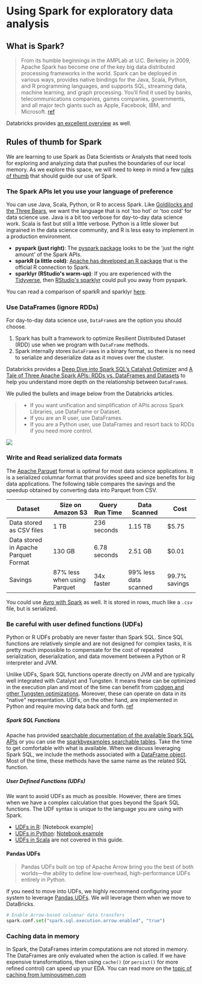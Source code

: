 # Using Spark for exploratory data analysis

## What is Spark?

> From its humble beginnings in the AMPLab at U.C. Berkeley in 2009, Apache Spark has become one of the key big data distributed processing frameworks in the world. Spark can be deployed in various ways, provides native bindings for the Java, Scala, Python, and R programming languages, and supports SQL, streaming data, machine learning, and graph processing. You’ll find it used by banks, telecommunications companies, games companies, governments, and all major tech giants such as Apple, Facebook, IBM, and Microsoft. [ref](https://www.infoworld.com/article/3236869/what-is-apache-spark-the-big-data-platform-that-crushed-hadoop.html)

Databricks provides [an excellent overview](https://databricks.com/spark/about) as well.


## Rules of thumb for Spark

We are learning to use Spark as Data Scientists or Analysts that need tools for exploring and analyzing data that pushes the boundaries of our local memory. As we explore this space, we will need to keep in mind a few [rules of thumb](https://en.wikipedia.org/wiki/Rule_of_thumb) that should guide our use of Spark.
### The Spark APIs let you use your language of preference

You can use Java, Scala, Python, or R to access Spark.  Like [Goldilocks and the Three Bears](https://en.wikipedia.org/wiki/Goldilocks_principle), we want the language that is not 'too hot' or 'too cold' for data science use.  Java is a bit too verbose for day-to-day data science work. Scala is fast but still a little verbose. Python is a little slower but ingrained in the data science community, and R is less easy to implement in a production environment.  

- __pyspark (just right)__: The [pyspark package](https://spark.apache.org/docs/latest/api/python/index.html) looks to be the 'just the right amount' of the Spark APIs.  
- __sparkR (a little cold)__: [Apache has developed an R package](https://spark.apache.org/docs/latest/sparkr.html) that is the official R connection to Spark.
- __sparklyr (RStudio's warm-up)__: If you are experienced with the [Tidyverse](https://www.tidyverse.org/), then [RStudio's sparklyr](https://spark.rstudio.com/) could pull you away from pyspark.

You can read a comparison of sparkR and sparklyr [here](https://developpaper.com/deep-comparative-data-science-toolbox-sparkr-vs-sparklyr/).

### Use DataFrames (ignore RDDs)

For day-to-day data science use, `DataFrame`s are the option you should choose.  

1. Spark has built a framework to optimize Resilient Distributed Dataset (RDD) use when we program with `DataFrame` methods.
2. Spark internally stores `DataFrame`s in a binary format, so there is no need to serialize and deserialize data as it moves over the cluster.

Databricks provides a [Deep Dive into Spark SQL’s Catalyst Optimizer](https://databricks.com/blog/2015/04/13/deep-dive-into-spark-sqls-catalyst-optimizer.html) and [A Tale of Three Apache Spark APIs: RDDs vs. DataFrames and Datasets](https://databricks.com/blog/2016/07/14/a-tale-of-three-apache-spark-apis-rdds-dataframes-and-datasets.html) to help you understand more depth on the relationship between `DataFrame`s.

We pulled the bullets and image below from the Databricks articles.

> - If you want unification and simplification of APIs across Spark Libraries, use DataFrame or Dataset.
> - If you are an R user, use DataFrames.
> - If you are a Python user, use DataFrames and resort back to RDDs if you need more control.

![](spark_sql_dataframe_rdd.png)
### Write and Read serialized data formats

The [Apache Parquet](https://databricks.com/glossary/what-is-parquet) format is optimal for most data science applications. It is a serialized columnar format that provides speed and size benefits for big data applications. The following table compares the savings and the speedup obtained by converting data into Parquet from CSV.

| Dataset                              | Size on Amazon S3           | Query Run Time | Data Scanned          | Cost          |
| ------------------------------------ | --------------------------- | -------------- | --------------------- | ------------- |
| Data stored as CSV files             | 1 TB                        | 236 seconds    | 1.15 TB               | $5.75         |
| Data stored in Apache Parquet Format | 130 GB                      | 6.78 seconds   | 2.51 GB               | $0.01         |
| Savings                              | 87% less when using Parquet | 34x faster     | 99% less data scanned | 99.7% savings |

You could use [Avro with Spark](https://spark.apache.org/docs/latest/sql-data-sources-avro.html) as well.  It is stored in rows, much like a `.csv` file, but is serialized.
### Be careful with user defined functions (UDFs)

Python or R UDFs probably are never faster than Spark SQL. Since SQL functions are relatively simple and are not designed for complex tasks, it is pretty much impossible to compensate for the cost of repeated serialization, deserialization, and data movement between a Python or R interpreter and JVM.

Unlike UDFs, Spark SQL functions operate directly on JVM and are typically well integrated with Catalyst and Tungsten. It means these can be optimized in the execution plan and most of the time can benefit from [codgen and other Tungsten optimizations](https://databricks.com/blog/2015/04/28/project-tungsten-bringing-spark-closer-to-bare-metal.html). Moreover, these can operate on data in its "native" representation. UDFs, on the other hand, are implemented in Python and require moving data back and forth. [ref](https://stackoverflow.com/questions/38296609/spark-functions-vs-udf-performance)

##### Spark SQL Functions

Apache has provided [searchable documentation of the available Spark SQL APIs](https://spark.apache.org/docs/latest/api/sql/) or you can use the [sparkbyexamples searchable tables](https://sparkbyexamples.com/spark/spark-sql-functions/). Take the time to get comfortable with what is available. When we discuss leveraging Spark SQL, we include the methods associated with a [DataFrame object](https://spark.apache.org/docs/latest/api/python/pyspark.sql.html#pyspark.sql.DataFrame). Most of the time, these methods have the same name as the related SQL function.  
##### User Defined Functions (UDFs)

We want to avoid UDFs as much as possible. However, there are times when we have a complex calculation that goes beyond the Spark SQL functions.  The UDF syntax is unique to the language you are using with Spark.

- [UDFs in R](https://spark.apache.org/docs/latest/sparkr.html#applying-user-defined-function): [Notebook example]
- [UDFs in Python](https://docs.databricks.com/spark/latest/spark-sql/udf-python.html): [Notebook example](scripts/pyspark_udf.ipynb)
- [UDFs in Scala](https://docs.databricks.com/spark/latest/spark-sql/udf-scala.html) are not covered in this guide.

#### Pandas UDFs

> Pandas UDFs built on top of Apache Arrow bring you the best of both worlds—the ability to define low-overhead, high-performance UDFs entirely in Python.

If you need to move into UDFs, we highly recommend configuring your system to leverage [Pandas UDFs](https://docs.databricks.com/spark/latest/spark-sql/spark-pandas.html).  We will leverage them when we move to DataBricks.

```python
# Enable Arrow-based columnar data transfers
spark.conf.set("spark.sql.execution.arrow.enabled", "true")
```
### Caching data in memory 

In Spark, the DataFrames interim computations are not stored in memory. The DataFrames are only evaluated when the action is called. If we have expensive transformations, then using `cache()` (or `persist()` for more refined control) can speed up your EDA. You can read more on the [topic of caching from luminousmen.com](https://luminousmen.com/post/spark-tips-caching)


